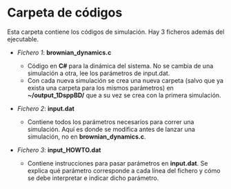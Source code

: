 # Carpeta de códigos

Esta carpeta contiene los códigos de simulación. Hay 3 ficheros además del ejecutable.

* *Fichero 1*: __brownian_dynamics.c__
  * Código en __C#__ para la dinámica del sistema. No se cambia de una simulación a otra, lee los parámetros de input.dat.
  * Con cada nueva simulación se crea una nueva carpeta (salvo que ya exista una carpeta para los mismos parámetros) en __~/output_1DsppBD/__ que a su vez se crea con la primera simulación.

* *Fichero 2*: __input.dat__
  * Contiene todos los parámetros necesarios para correr una simulación. Aquí es donde se modifica antes de lanzar una simulación, no en __brownian_dynamics.c__.

* *Fichero 3*: __input_HOWTO.dat__
  * Contiene instrucciones para pasar parámetros en __input.dat__. Se explica qué parámetro corresponde a cada línea del fichero y cómo se debe interpretar e indicar dicho parámetro.
